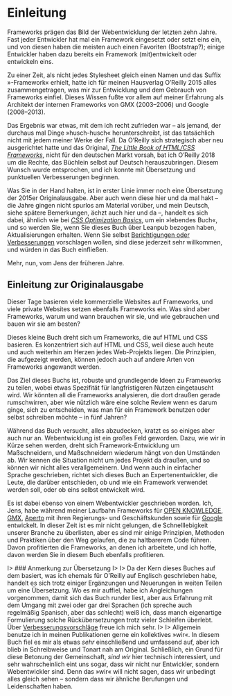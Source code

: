 # Einleitung

Frameworks prägen das Bild der Webentwicklung der letzten zehn Jahre. Fast jeder Entwickler hat mal ein Framework eingesetzt oder setzt eins ein, und von diesen haben die meisten auch einen Favoriten (Bootstrap?); einige Entwickler haben dazu bereits ein Framework (mit)entwickelt oder entwickeln eins.

Zu einer Zeit, als nicht jedes Stylesheet gleich einen Namen und das Suffix »-Framework« erhielt, hatte ich für meinen Hausverlag O’Reilly 2015 alles zusammengetragen, was mir zur Entwicklung und dem Gebrauch von Frameworks einfiel. Dieses Wissen fußte vor allem auf meiner Erfahrung als Architekt der internen Frameworks von GMX (2003–2006) und Google (2008–2013).

Das Ergebnis war etwas, mit dem ich recht zufrieden war – als jemand, der durchaus mal Dinge »husch-husch« herunterschreibt, ist das tatsächlich nicht mit jedem meiner Werke der Fall. Da O’Reilly sich strategisch aber neu ausgerichtet hatte und das Original, [_The Little Book of HTML/CSS Frameworks_](https://www.oreilly.com/library/view/the-little-book/9781492048121/), nicht für den deutschen Markt vorsah, bat ich O’Reilly 2018 um die Rechte, das Büchlein selbst auf Deutsch herauszubringen. Diesem Wunsch wurde entsprochen, und ich konnte mit Übersetzung und punktuellen Verbesserungen beginnen.

Was Sie in der Hand halten, ist in erster Linie immer noch eine Übersetzung der 2015er Originalausgabe. Aber auch wenn diese hier und da mal hakt – die Jahre gingen nicht spurlos am Material vorüber, und mein Deutsch, siehe spätere Bemerkungen, ächzt auch hier und da –, handelt es sich dabei, ähnlich wie bei [_CSS Optimization Basics_](https://leanpub.com/css-optimization-basics), um ein »lebendes Buch«, und so werden Sie, wenn Sie dieses Buch über Leanpub bezogen haben, Aktualisierungen erhalten. Wenn Sie selbst [Berichtigungen oder Verbesserungen](https://github.com/j9t/html-css-frameworks/issues/new) vorschlagen wollen, sind diese jederzeit sehr willkommen, und würden in das Buch einfließen.

Mehr, nun, vom Jens der früheren Jahre.

## Einleitung zur Originalausgabe

Dieser Tage basieren viele kommerzielle Websites auf Frameworks, und viele private Websites setzen ebenfalls Frameworks ein. Was sind aber Frameworks, warum und wann brauchen wir sie, und wie gebrauchen und bauen wir sie am besten?

Dieses kleine Buch dreht sich um Frameworks, die auf HTML und CSS basieren. Es konzentriert sich auf HTML und CSS, weil diese auch heute und auch weiterhin am Herzen jedes Web-Projekts liegen. Die Prinzipien, die aufgezeigt werden, können jedoch auch auf andere Arten von Frameworks angewandt werden.

Das Ziel dieses Buchs ist, robuste und grundlegende Ideen zu Frameworks zu teilen, wobei etwas Spezifität für langfristigeren Nutzen eingetauscht wird. Wir könnten all die Frameworks analysieren, die dort draußen gerade rumschwirren, aber wie nützlich wäre eine solche Review wenn es darum ginge, sich zu entscheiden, was man für ein Framework benutzen oder selbst schreiben möchte – in fünf Jahren?

Während das Buch versucht, alles abzudecken, kratzt es so einiges aber auch nur an. Webentwicklung ist ein großes Feld geworden. Dazu, wie wir in Kürze sehen werden, dreht sich Framework-Entwicklung um Maßschneidern, und Maßschneidern wiederum hängt von den Umständen ab. Wir kennen die Situation nicht um jedes Projekt da draußen, und so können wir nicht alles verallgemeinern. Und wenn auch in einfacher Sprache geschrieben, richtet sich dieses Buch an Expertenentwickler, die Leute, die darüber entschieden, ob und wie ein Framework verwendet werden soll, oder ob eins selbst entwickelt wird.

Es ist dabei ebenso von einem Webentwickler geschrieben worden. Ich, Jens, habe während meiner Laufbahn Frameworks für [OPEN KNOWLEDGE](http://www.openknowledge.de/), [GMX](https://www.gmx.net/), [Aperto](http://www.aperto.de/) mit ihren Regierungs- und Geschäftskunden sowie für [Google](https://www.google.com/) entwickelt. In dieser Zeit ist es mir nicht gelungen, die Schnelllebigkeit unserer Branche zu überlisten, aber es sind mir einige Prinzipien, Methoden und Praktiken über den Weg gelaufen, die zu haltbarerem Code führen. Davon profitierten die Frameworks, an denen ich arbeitete, und ich hoffe, davon werden Sie in diesem Buch ebenfalls profitieren.

I> ### Anmerkung zur Übersetzung
I>
I> Da der Kern dieses Buches auf dem basiert, was ich ehemals für O’Reilly auf Englisch geschrieben habe, handelt es sich trotz einiger Ergänzungen und Neuerungen in weiten Teilen um eine Übersetzung. Wo es mir auffiel, habe ich Angleichungen vorgenommen, damit sich das Buch runder liest, aber aus Erfahrung mit dem Umgang mit zwei oder gar drei Sprachen (ich spreche auch regelmäßig Spanisch, aber das schlecht) weiß ich, dass manch eigenartige Formulierung solche Rückübersetzungen trotz vieler Schleifen überlebt. Über [Verbesserungsvorschläge](https://github.com/j9t/html-css-frameworks/issues/new) freue ich mich sehr.
I>
I> Allgemein benutze ich in meinen Publikationen gerne ein kollektives »wir«. In diesem Buch fiel es mir als etwas _sehr_ einschließend und umfassend auf, aber ich blieb in Schreibweise und Tonart nah am Original. Schließlich, ein Grund für diese Betonung der Gemeinschaft, _sind_ _wir_ hier technisch interessiert, und sehr wahrscheinlich eint uns sogar, dass wir nicht nur Entwickler, sondern Webentwickler sind. Denn das »wir« will nicht sagen, dass wir unbedingt alles gleich sehen – sondern dass wir ähnliche Berufungen und Leidenschaften haben.